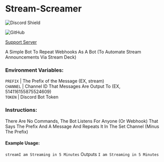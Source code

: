 # Stream-Screamer
![Discord Shield](https://discord.com/api/guilds/514101346992128012/widget.png?style=shield) 

![GitHub](https://img.shields.io/github/license/brockbreacher/Stream-Screamer) 

[Support Server](https://discord.gg/SWTseD7)


A Simple Bot To Repeat Webhooks As A Bot (To Automate Stream Announcements Via Stream Deck)

### Environment Variables:

`PREFIX` | The Prefix of the Message (EX, stream)<br />
`CHANNEL` | Channel ID That Messages Are Output To (EX, 514116155875524609)<br />
`TOKEN` | Discord Bot Token<br />

### Instructions:
There Are No Commands, The Bot Listens For Anyone (Or Webhook) That Says The Prefix And A Message And Repeats It In The Set Channel (Minus The Prefix)

#### Example Usage:
`streamI am Streaming in 5 Minutes` Outputs `I am Streaming in 5 Minutes`
